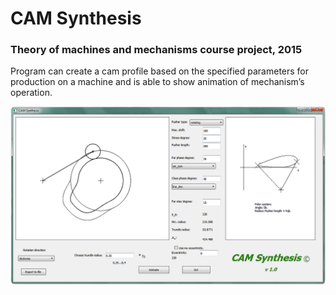 # CAM Synthesis

### Theory of machines and mechanisms course project, 2015

Program can create a cam profile based on the specified parameters for production on a machine and is able to show animation of mechanism’s
operation.

![alt text](https://github.com/agorodetskiy/cam-synthesis/blob/master/view.png)
